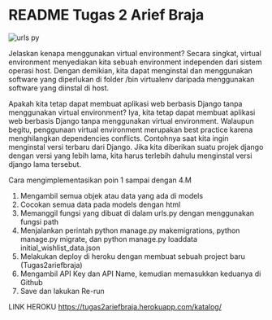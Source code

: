 # README Tugas 2 Arief Braja

![urls py](https://user-images.githubusercontent.com/112464917/190202188-1e2d7f68-ee18-4ea8-9a9e-22bf34167ac6.png)

Jelaskan kenapa menggunakan virtual environment? 
Secara singkat, virtual environment menyediakan kita sebuah environment independen dari sistem operasi host. Dengan demikian, kita dapat menginstal dan menggunakan software yang diperlukan di folder /bin virtualenv daripada menggunakan software yang diinstal di host.

Apakah kita tetap dapat membuat aplikasi web berbasis Django tanpa menggunakan virtual environment?
Iya, kita tetap dapat membuat aplikasi web berbasis Django tanpa menggunakan virtual environment. Walaupun begitu, penggunaan virtual environment merupakan best practice karena menghilangkan dependencies conflicts. Contohnya saat kita ingin menginstal versi terbaru dari Django. Jika kita diberikan suatu projek django dengan versi yang lebih lama, kita harus terlebih dahulu menginstal versi django lama tersebut.

Cara mengimplementasikan poin 1 sampai dengan 4.M
1. Mengambil semua objek atau data yang ada di models
2. Cocokan semua data pada models dengan html
3. Memanggil fungsi yang dibuat di dalam urls.py dengan menggunakan fungsi path
4. Menjalankan perintah python manage.py makemigrations, python manage.py migrate, dan python manage.py loaddata initial_wishlist_data.json
5. Melakukan deploy di heroku dengan membuat sebuah project baru (Tugas2ariefbraja)
6. Mengambil API Key dan API Name, kemudian memasukkan keduanya di Github
7. Save dan lakukan Re-run

LINK HEROKU
https://tugas2ariefbraja.herokuapp.com/katalog/
